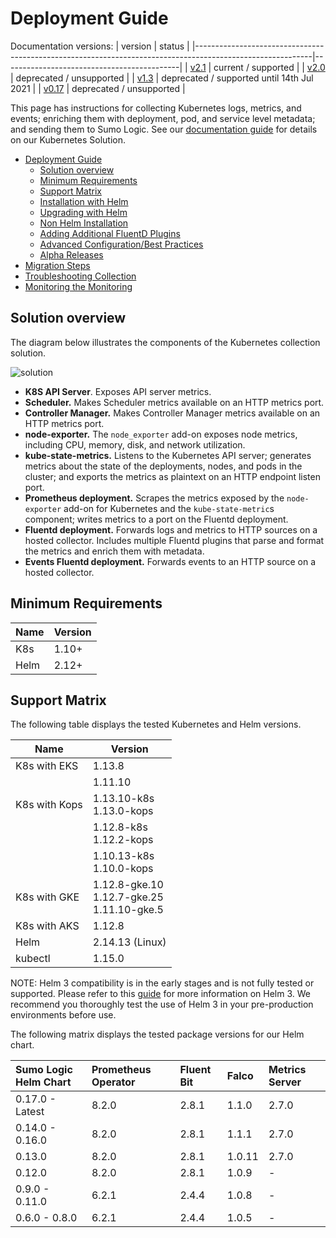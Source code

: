 # Deployment Guide

Documentation versions:
| version                                                                                                   | status                                     |
|-----------------------------------------------------------------------------------------------------------|--------------------------------------------|
| [v2.1](https://github.com/SumoLogic/sumologic-kubernetes-collection/tree/release-v2.1/deploy/README.md)   | current / supported                        |
| [v2.0](https://github.com/SumoLogic/sumologic-kubernetes-collection/tree/release-v2.0/deploy/README.md)   | deprecated / unsupported                   |
| [v1.3](https://github.com/SumoLogic/sumologic-kubernetes-collection/tree/release-v1.3/deploy/README.md)   | deprecated / supported until 14th Jul 2021 |
| [v0.17](https://github.com/SumoLogic/sumologic-kubernetes-collection/tree/release-v0.17/deploy/README.md) | deprecated / unsupported                   |


This page has instructions for collecting Kubernetes logs, metrics, and events; enriching them with deployment, pod, and service level metadata; and sending them to Sumo Logic. See our [documentation guide](https://help.sumologic.com/Solutions/Kubernetes_Solution) for details on our Kubernetes Solution.

- [Deployment Guide](#deployment-guide)
  - [Solution overview](#solution-overview)
  - [Minimum Requirements](#minimum-requirements)
  - [Support Matrix](#support-matrix)
  - [Installation with Helm](./docs/Installation_with_Helm.md)
  - [Upgrading with Helm](./docs/Upgrading_with_Helm.md) 
  - [Non Helm Installation](./docs/Non_Helm_Installation.md) 
  - [Adding Additional FluentD Plugins](./docs/Additional_Fluentd_Plugins.md)
  - [Advanced Configuration/Best Practices](./docs/Best_Practices.md)
  - [Alpha Releases](./docs/Alpha_Release_Guide.md)
- [Migration Steps](./docs/Migration_Steps.md)
- [Troubleshooting Collection](./docs/Troubleshoot_Collection.md)
- [Monitoring the Monitoring](./docs/monitoring-lag.md)

## Solution overview

The diagram below illustrates the components of the Kubernetes collection solution.

![solution](/images/k8s_collection_diagram.png)

* **K8S API Server**. Exposes API server metrics.
* **Scheduler.** Makes Scheduler metrics available on an HTTP metrics port.
* **Controller Manager.** Makes Controller Manager metrics available on an HTTP metrics port.
* **node-exporter.** The `node_exporter` add-on exposes node metrics, including CPU, memory, disk, and network utilization.
* **kube-state-metrics.** Listens to the Kubernetes API server; generates metrics about the state of the deployments, nodes, and pods in the cluster; and exports the metrics as plaintext on an HTTP endpoint listen port.
* **Prometheus deployment.** Scrapes the metrics exposed by the `node-exporter` add-on for Kubernetes and the `kube-state-metric`s component; writes metrics to a port on the Fluentd deployment.
* **Fluentd deployment.** Forwards logs and metrics to HTTP sources on a hosted collector. Includes multiple Fluentd plugins that parse and format the metrics and enrich them with metadata.
* **Events Fluentd deployment.** Forwards events to an HTTP source on a hosted collector.

## Minimum Requirements

Name | Version
-------- | -----
K8s | 1.10+
Helm | 2.12+

## Support Matrix

The following table displays the tested Kubernetes and Helm versions.

Name | Version
-------- | -----
K8s with EKS | 1.13.8
|| 1.11.10
K8s with Kops | 1.13.10-k8s<br>1.13.0-kops
|| 1.12.8-k8s<br>1.12.2-kops
||1.10.13-k8s<br>1.10.0-kops
K8s with GKE | 1.12.8-gke.10<br>1.12.7-gke.25<br>1.11.10-gke.5
K8s with AKS | 1.12.8
Helm | 2.14.13 (Linux)
kubectl | 1.15.0

NOTE: Helm 3 compatibility is in the early stages and is not fully tested or supported. Please refer to this [guide](docs/Helm3.md) for more information on Helm 3. We recommend you thoroughly test the use of Helm 3 in your pre-production environments before use.

The following matrix displays the tested package versions for our Helm chart.

Sumo Logic Helm Chart | Prometheus Operator | Fluent Bit | Falco  | Metrics Server
|:-------- |:-------- |:-------- |:-------- |:--------
0.17.0 - Latest | 8.2.0 | 2.8.1 | 1.1.0 | 2.7.0
0.14.0 - 0.16.0 | 8.2.0 | 2.8.1 | 1.1.1 | 2.7.0
0.13.0 | 8.2.0 | 2.8.1 | 1.0.11 | 2.7.0
0.12.0 | 8.2.0 | 2.8.1 | 1.0.9  |  -
0.9.0 - 0.11.0 | 6.2.1 | 2.4.4 | 1.0.8   |  -
0.6.0 - 0.8.0 | 6.2.1 | 2.4.4 | 1.0.5    |  -
